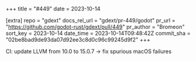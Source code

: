 +++
title = "#449"
date = 2023-10-14

[extra]
repo = "gdext"
docs_rel_url = "gdext/pr-449/godot"
pr_url = "https://github.com/godot-rust/gdext/pull/449"
pr_author = "Bromeon"
sort_key = 2023-10-14
date_time = 2023-10-14T09:48:42Z
commit_sha = "02be8bad9de93da07d92ee3c8d0c96c99245d9f2"
+++

CI: update LLVM from 10.0 to 15.0.7 -> fix spurious macOS failures

